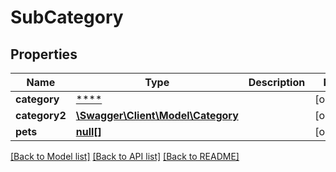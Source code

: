 # SubCategory

## Properties
Name | Type | Description | Notes
------------ | ------------- | ------------- | -------------
**category** | [****](.md) |  | [optional] 
**category2** | [**\Swagger\Client\Model\Category**](Category.md) |  | [optional] 
**pets** | [**null[]**](.md) |  | [optional] 

[[Back to Model list]](../README.md#documentation-for-models) [[Back to API list]](../README.md#documentation-for-api-endpoints) [[Back to README]](../README.md)

